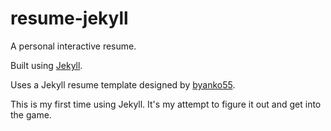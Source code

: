 # resume-jekyll

A personal interactive resume.

Built using [Jekyll](https://github.com/jekyll/jekyll).

Uses a Jekyll resume template designed by [byanko55](https://github.com/byanko55/jekyll-professional-resume/tree/master).

This is my first time using Jekyll. It's my attempt to figure it out and get into the game.